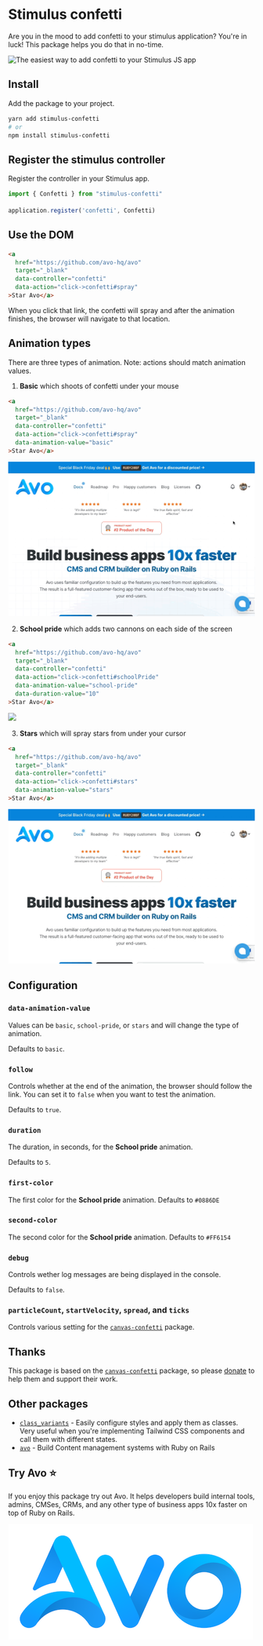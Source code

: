 # Stimulus confetti

Are you in the mood to add confetti to your stimulus application? You're in luck! This package helps you do that in no-time.


![The easiest way to add confetti to your Stimulus JS app](school-pride.gif)

## Install

Add the package to your project.

```bash
yarn add stimulus-confetti
# or
npm install stimulus-confetti
```

## Register the stimulus controller

Register the controller in your Stimulus app.

```javascript
import { Confetti } from "stimulus-confetti"

application.register('confetti', Confetti)
```

## Use the DOM

```html
<a
  href="https://github.com/avo-hq/avo"
  target="_blank"
  data-controller="confetti"
  data-action="click->confetti#spray"
>Star Avo</a>
```

When you click that link, the confetti will spray and after the animation finishes, the browser will navigate to that location.

## Animation types

There are three types of animation. Note: actions should match animation values.

1. **Basic** which shoots of confetti under your mouse

```html
<a
  href="https://github.com/avo-hq/avo"
  target="_blank"
  data-controller="confetti"
  data-action="click->confetti#spray"
  data-animation-value="basic"
>Star Avo</a>
```

![](basic.gif)

2. **School pride** which adds two cannons on each side of the screen

```html
<a
  href="https://github.com/avo-hq/avo"
  target="_blank"
  data-controller="confetti"
  data-action="click->confetti#schoolPride"
  data-animation-value="school-pride"
  data-duration-value="10"
>Star Avo</a>
```

![](school-pride.gif)

3. **Stars** which will spray stars from under your cursor

```html
<a
  href="https://github.com/avo-hq/avo"
  target="_blank"
  data-controller="confetti"
  data-action="click->confetti#stars"
  data-animation-value="stars"
>Star Avo</a>
```

![](stars.gif)

## Configuration

### `data-animation-value`

Values can be `basic`, `school-pride`, or `stars` and will change the type of animation.

Defaults to `basic`.

### `follow`

Controls whether at the end of the animation, the browser should follow the link. You can set it to `false` when you want to test the animation.

Defaults to `true`.

### `duration`

The duration, in seconds, for the **School pride** animation.

Defaults to `5`.

### `first-color`

The first color for the **School pride** animation.
Defaults to `#0886DE`

### `second-color`

The second color for the **School pride** animation.
Defaults to `#FF6154`

### `debug`

Controls wether log messages are being displayed in the console.

Defaults to `false`.

### `particleCount`, `startVelocity`, `spread`, and `ticks`

Controls various setting for the [`canvas-confetti`](https://github.com/catdad/canvas-confetti) package.

## Thanks

This package is based on the [`canvas-confetti`](https://github.com/catdad/canvas-confetti) package, so please [donate](https://github.com/sponsors/catdad) to help them and support their work.

## Other packages

 - [`class_variants`](https://github.com/avo-hq/class_variants) - Easily configure styles and apply them as classes. Very useful when you're implementing Tailwind CSS components and call them with different states.
 - [`avo`](https://github.com/avo-hq/avo) - Build Content management systems with Ruby on Rails

## Try Avo ⭐️

If you enjoy this package try out Avo. It helps developers build internal tools, admins, CMSes, CRMs, and any other type of business apps 10x faster on top of Ruby on Rails.

[![](./logo-on-white.png)](https://github.com/avo-hq/avo)
